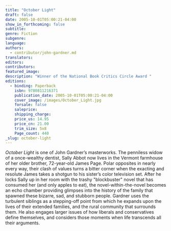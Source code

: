 ```yaml
---
title: "October Light"
draft: false
date: 2005-10-01T05:00:21-04:00
show_in_forthcoming: false
subtitle:
genre: Fiction
subgenre:
language:
authors:
  - contributor/john-gardner.md
translators:
editors:
contributors:
featured_image:
description: "Winner of the National Book Critics Circle Award "
editions:
  - binding: Paperback
    isbn: 9780811216371
    publication_date: 2005-10-01T05:00:21-04:00
    cover_image: /images/October_Light.jpg
    forsale: false
    saleprice:
    shipping_charge:
    price_us: 14.95
    price_cn: 21.00
    trim_size: 5x8
    Page_count: 440
_slug: october-light
---
```


_October Light_ is one of John Gardner’s masterworks. The penniless widow of a once-wealthy dentist, Sally Abbot now lives in the Vermont farmhouse of her older brother, 72-year-old James Page. Polar opposites in nearly every way, their clash of values turns a bitter corner when the exacting and resolute James takes a shotgun to his sister’s color television set. After he locks Sally up in her room with the trashy "blockbuster" novel that has consumed her (and only apples to eat), the novel-within-the-novel becomes an echo chamber providing glimpses into the history of the family that spawned these bizarre, sad, and stubborn people. Gardner uses the turbulent siblings as a stepping-off point from which he expands upon the lives of their extended families, and the rural community that surrounds them. He also engages larger issues of how liberals and conservatives define themselves, and considers those moments when life transcends all their arguments.

